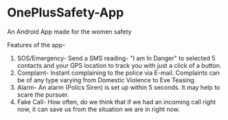 # OnePlusSafety-App
An Android App made for the women safety


Features of the app-
1. SOS/Emergency-
   Send a SMS reading- "I am In Danger" to selected 5 contacts and your GPS location to track you with just a click of a button.
2. Complaint-
   Instant complaining to the police via E-mail. Complaints can be of any type varying from Domestic Violence to Eve Teasing.
3. Alarm-
   An alarm (Polics Siren) is set up within 5 seconds. It may help to scare the pursuer.
4. Fake Call-
    How often, do we think that if we had an incoming call right now, it can save us from the situation we are in right now.
